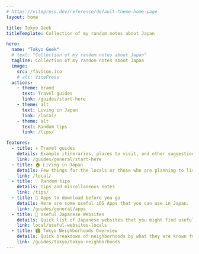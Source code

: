 ```yaml
---
# https://vitepress.dev/reference/default-theme-home-page
layout: home

title: Tokyo Geek
titleTemplate: Collection of my random notes about Japan

hero:
  name: "Tokyo Geek"
  # text: "Collection of my random notes about Japan"
  tagline: Collection of my random notes about Japan
  image:
    src: /favicon.ico
    # alt: VitePress
  actions:
    - theme: brand
      text: Travel guides
      link: /guides/start-here
    - theme: alt
      text: Living in Japan
      link: /local/
    - theme: alt
      text: Random tips
      link: /tips/

features:
  - title: ✈️ Travel guides
    details: Example itineraries, places to visit, and other suggestions for your trip
    link: /guides/general/start-here
  - title: 🏠 Living in Japan
    details: Few things for the locals or those who are planning to live in Japan
    link: /local/
  - title: 💡 Random tips
    details: Tips and miscellaneous notes
    link: /tips/
  - title: 📲 Apps to download before you go
    details: Here are some useful iOS Apps that you can use in Japan.
    link: /guides/general/apps
  - title: 🔖 Useful Japanese Websites
    details: Quick list of Japanese websites that you might find useful
    link: local/useful-websites-locals
  - title: 🏙️ Tokyo Neighborhoods Overview
    details: Quick breakdown of neighborhoods by what they are known for
    link: /guides/tokyo/tokyo-neighborhoods
---
```


